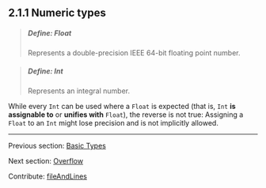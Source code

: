 ## 2.1.1 Numeric types

> ##### Define: Float
>
> Represents a double-precision IEEE 64-bit floating point number.


> ##### Define: Int
>
> Represents an integral number.

While every `Int` can be used where a `Float` is expected (that is, `Int` **is assignable to** or **unifies with** `Float`), the reverse is not true: Assigning a `Float` to an `Int` might lose precision and is not implicitly allowed.

---

Previous section: [Basic Types](types-basic-types.md)

Next section: [Overflow](types-overflow.md)

Contribute: [fileAndLines](https://github.com/HaxeFoundation/HaxeManual/blob/master/02-types.tex#L49-49)
